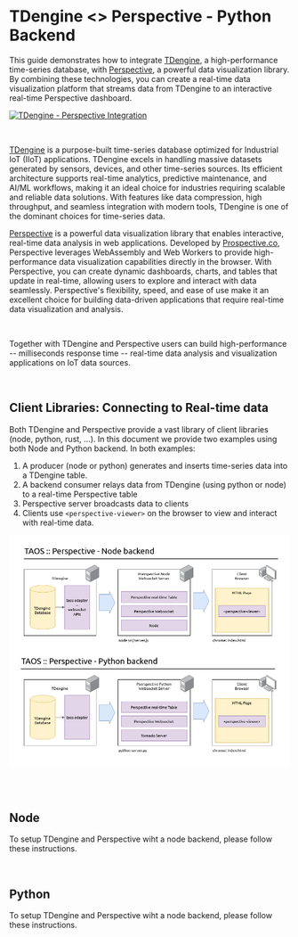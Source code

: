 # TDengine <> Perspective - Python Backend

This guide demonstrates how to integrate [TDengine](https://tdengine.com/), a high-performance time-series database, with [Perspective](https://perspective.finos.org/), a powerful data visualization library. By combining these technologies, you can create a real-time data visualization platform that streams data from TDengine to an interactive real-time Perspective dashboard.

[![TDengine - Perspective Integration](./imgs/prsp-tdengine_short.gif)](https://www.loom.com/share/5aa9f1d435d6430c99efa02559d3cd6c?sid=54d0ffbe-1906-4513-ad05-1898c8cbbe2d)

<br/>

[TDengine](https://tdengine.com/) is a purpose-built time-series database optimized for Industrial IoT (IIoT) applications. TDengine excels in handling massive datasets generated by sensors, devices, and other time-series sources. Its efficient architecture supports real-time analytics, predictive maintenance, and AI/ML workflows, making it an ideal choice for industries requiring scalable and reliable data solutions. With features like data compression, high throughput, and seamless integration with modern tools, TDengine is one of the dominant choices for time-series data.

[Perspective](https://perspective.finos.org/) is a powerful data visualization library that enables interactive, real-time data analysis in web applications. Developed by [Prospective.co](https://prospective.co), Perspective leverages WebAssembly and Web Workers to provide high-performance data visualization capabilities directly in the browser. With Perspective, you can create dynamic dashboards, charts, and tables that update in real-time, allowing users to explore and interact with data seamlessly. Perspective's flexibility, speed, and ease of use make it an excellent choice for building data-driven applications that require real-time data visualization and analysis.

<br/>

Together with TDengine and Perspective users can build high-performance -- milliseconds response time -- real-time data analysis and visualization applications on IoT data sources.

<br/>

## Client Libraries: Connecting to Real-time data

Both TDengine and Perspective provide a vast library of client libraries (node, python, rust, ...). In this document we provide two examples using both Node and Python backend. In both examples:

1. A producer (node or python) generates and inserts time-series data into a TDengine table.
2. A backend consumer relays data from TDengine (using python or node) to a real-time Perspective table
3. Perspective server broadcasts data to clients
4. Clients use `<perspective-viewer>` on the browser to view and interact with real-time data.

![TOAS Perspective Architecture](./imgs/taos_prsp_arch_combined.png)

<br/><br/>

## Node

To setup TDengine and Perspective wiht a node backend, please follow these instructions.

<br/>

## Python

To setup TDengine and Perspective wiht a node backend, please follow these instructions.

<br/>
